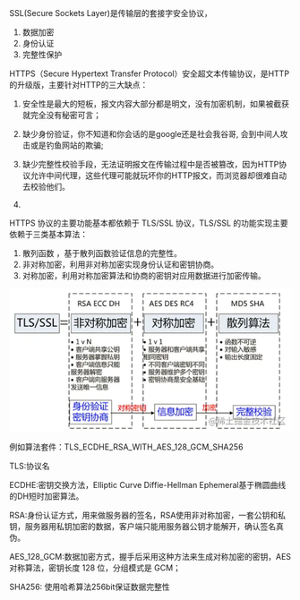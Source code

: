 SSL(Secure Sockets Layer)是传输层的套接字安全协议，

1. 数据加密
2. 身份认证
3. 完整性保护

HTTPS（Secure Hypertext Transfer Protocol）安全超文本传输协议，是HTTP的升级版，主要针对HTTP的三大缺点：

1. 安全性是最大的短板，报文内容大部分都是明文，没有加密机制，如果被截获就完全没有秘密可言；
2. 缺少身份验证，你不知道和你会话的是google还是社会我谷哥, 会到中间人攻击或是钓鱼网站的欺骗;
3. 缺少完整性校验手段，无法证明报文在传输过程中是否被篡改，因为HTTP协议允许中间代理，这些代理可能就玩坏你的HTTP报文，而浏览器却很难自动去校验他们。



1. 

HTTPS 协议的主要功能基本都依赖于 TLS/SSL 协议，TLS/SSL 的功能实现主要依赖于三类基本算法：

1. 散列函数 ，基于散列函数验证信息的完整性。
2. 非对称加密，利用非对称加密实现身份认证和密钥协商。
3. 对称加密，利用对称加密算法和协商的密钥对应用数据进行加密传输。

![8d94d15c613b46ae85b923682ce33caa_tplv-k3u1fbpfcp-watermark](.\image\8d94d15c613b46ae85b923682ce33caa_tplv-k3u1fbpfcp-watermark.webp)



例如算法套件：TLS_ECDHE_RSA_WITH_AES_128_GCM_SHA256

TLS:协议名

ECDHE:密钥交换方法，Elliptic Curve Diffie-Hellman Ephemeral基于椭圆曲线的DH短时加密算法。

RSA:身份认证方式，用来做服务器的签名，RSA使用非对称加密，一套公钥和私钥，服务器用私钥加密的数据，客户端只能用服务器公钥才能解开，确认签名真伪。

AES_128_GCM:数据加密方式，握手后采用这种方法来生成对称加密的密钥，AES 对称算法，密钥长度 128 位，分组模式是 GCM；

SHA256: 使用哈希算法256bit保证数据完整性

